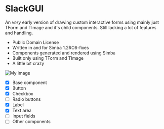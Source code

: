 SlackGUI
========
An *very* early version of drawing custom interactive forms using mainly just TForm and TImage and it's child components. Still lacking a lot of features and handling.

- Public Domain License
- Written in and for Simba 1.2RC6-fixes
- Components generated and rendered using Simba
- Built only using TForm and TImage
- A little bit crazy

![My image](https://image.prntscr.com/image/vcqS7ALIQWWaAbmJHFG2mA.png)

- [x] Base component
- [x] Button
- [x] Checkbox
- [ ] Radio buttons
- [x] Label
- [x] Text area
- [ ] Input fields
- [ ] Other components

